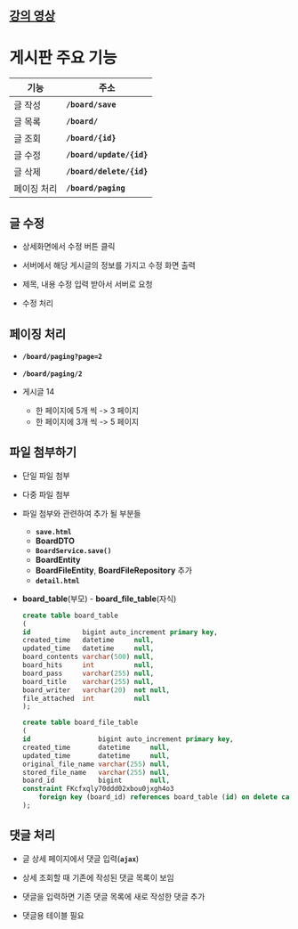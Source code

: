 ## [강의 영상](https://www.youtube.com/playlist?list=PLV9zd3otBRt7jmXvwCkmvJ8dH5tR_20c0)

# 게시판 주요 기능
| 기능 | 주소 |
| --- | --- |
| 글 작성  | **`/board/save`** |
| 글 목록 | **`/board/`** |
| 글 조회 | **`/board/{id}`** |
| 글 수정 | **`/board/update/{id}`** |
| 글 삭제 | **`/board/delete/{id}`** |
| 페이징 처리 | **`/board/paging`** |

## 글 수정

- 상세화면에서 수정 버튼 클릭

- 서버에서 해당 게시글의 정보를 가지고 수정 화면 출력

- 제목, 내용 수정 입력 받아서 서버로 요청

- 수정 처리

## 페이징 처리

- **`/board/paging?page=2`**

- **`/board/paging/2`**

- 게시글 14
    - 한 페이지에 5개 씩 -> 3 페이지
    - 한 페이지에 3개 씩 -> 5 페이지

## 파일 첨부하기

- 단일 파일 첨부

- 다중 파일 첨부

- 파일 첨부와 관련하여 추가 될 부분들
    - **`save.html`**
    - **BoardDTO**
    - **`BoardService.save()`**
    - **BoardEntity**
    - **BoardFileEntity**, **BoardFileRepository** 추가
    - **`detail.html`**

- **board_table**(부모) - **board_file_table**(자식)

    ```sql
    create table board_table
    (
    id             bigint auto_increment primary key,
    created_time   datetime     null,
    updated_time   datetime     null,
    board_contents varchar(500) null,
    board_hits     int          null,
    board_pass     varchar(255) null,
    board_title    varchar(255) null,
    board_writer   varchar(20)  not null,
    file_attached  int          null
    );

    create table board_file_table
    (
    id                 bigint auto_increment primary key,
    created_time       datetime     null,
    updated_time       datetime     null,
    original_file_name varchar(255) null,
    stored_file_name   varchar(255) null,
    board_id           bigint       null,
    constraint FKcfxqly70ddd02xbou0jxgh4o3
        foreign key (board_id) references board_table (id) on delete cascade
    );
    ```

## 댓글 처리

- 글 상세 페이지에서 댓글 입력(**`ajax`**)

- 상세 조회할 때 기존에 작성된 댓글 목록이 보임

- 댓글을 입력하면 기존 댓글 목록에 새로 작성한 댓글 추가

- 댓글용 테이블 필요
